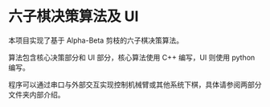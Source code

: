 # 六子棋决策算法及 UI

本项目实现了基于 Alpha-Beta 剪枝的六子棋决策算法。

算法包含核心决策部分和 UI 部分，核心算法使用 C++ 编写，UI 则使用 python 编写。

程序可以通过串口与外部交互实现控制机械臂或其他系统下棋，具体请参阅两部分文件夹内部介绍。
